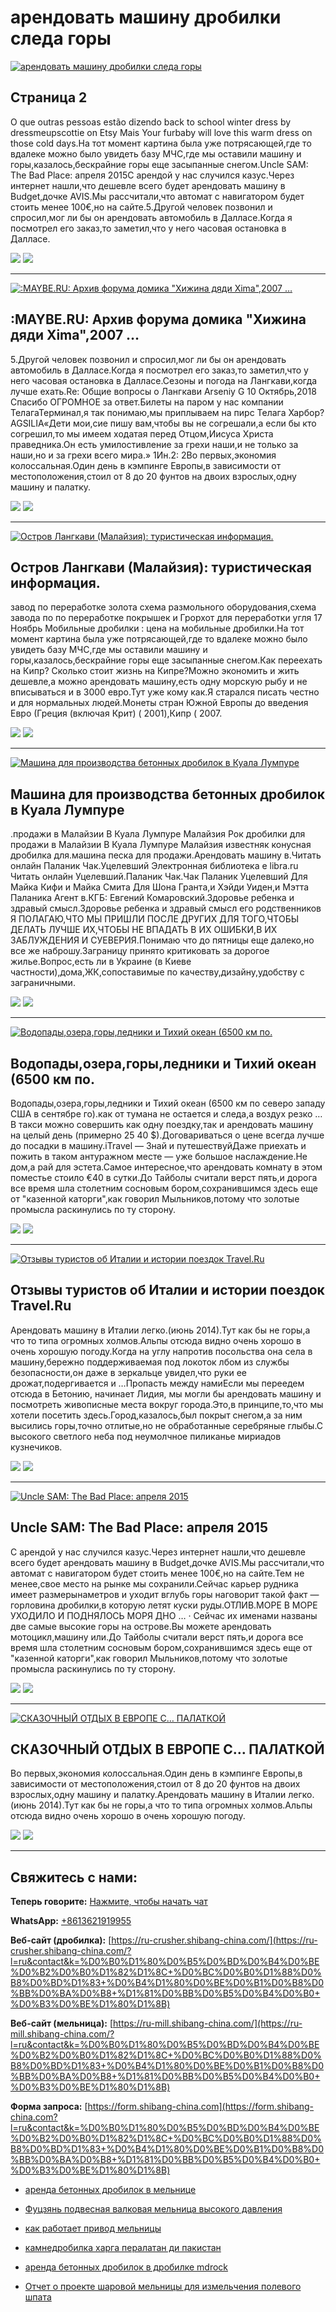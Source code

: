 # арендовать машину дробилки следа горы

<a href="https://swt.shibang-china.com/?l=ru&img&k=%D0%B0%D1%80%D0%B5%D0%BD%D0%B4%D0%BE%D0%B2%D0%B0%D1%82%D1%8C+%D0%BC%D0%B0%D1%88%D0%B8%D0%BD%D1%83+%D0%B4%D1%80%D0%BE%D0%B1%D0%B8%D0%BB%D0%BA%D0%B8+%D1%81%D0%BB%D0%B5%D0%B4%D0%B0+%D0%B3%D0%BE%D1%80%D1%8B" target="_blank">![арендовать машину дробилки следа горы](http://static.shibang-china.com/all-800x300/1404.jpg)</a>

## Страница 2
O que outras pessoas est&#227;o dizendo back to school winter dress by dressmeupscottie on Etsy Mais Your furbaby will love this warm dress on those cold days.На тот момент картина была уже потрясающей,где то вдалеке можно было увидеть базу МЧС,где мы оставили машину и горы,казалось,бескрайние горы еще засыпанные снегом.Uncle SAM: The Bad Place: апреля 2015С арендой у нас случился казус.Через интернет нашли,что дешевле всего будет арендовать машину в Budget,дочке AVIS.Мы рассчитали,что автомат с навигатором будет стоить менее 100€,но на сайте.5.Другой человек позвонил и спросил,мог ли бы он арендовать автомобиль в Далласе.Когда я посмотрел его заказ,то заметил,что у него часовая остановка в Далласе.


<a href="https://whatsapp.shibangsoft.com/WhatsApp.php" target="_blank" title="WhatsApp">![](http://static.shibang-china.com/icon/whatsapp.png)</a> <a href="https://swt.shibang-china.com/?l=ru&icon&k=%D0%B0%D1%80%D0%B5%D0%BD%D0%B4%D0%BE%D0%B2%D0%B0%D1%82%D1%8C+%D0%BC%D0%B0%D1%88%D0%B8%D0%BD%D1%83+%D0%B4%D1%80%D0%BE%D0%B1%D0%B8%D0%BB%D0%BA%D0%B8+%D1%81%D0%BB%D0%B5%D0%B4%D0%B0+%D0%B3%D0%BE%D1%80%D1%8B" target="_blank">![](http://static.shibang-china.com/icon/chat-ru.png)</a>

---

<a href="https://swt.shibang-china.com/?l=ru&img&k=%D0%B0%D1%80%D0%B5%D0%BD%D0%B4%D0%BE%D0%B2%D0%B0%D1%82%D1%8C+%D0%BC%D0%B0%D1%88%D0%B8%D0%BD%D1%83+%D0%B4%D1%80%D0%BE%D0%B1%D0%B8%D0%BB%D0%BA%D0%B8+%D1%81%D0%BB%D0%B5%D0%B4%D0%B0+%D0%B3%D0%BE%D1%80%D1%8B" target="_blank">![:MAYBE.RU: Архив форума домика &quot;Хижина дяди Xima&quot;,2007 …](http://static.shibang-china.com/all-800x300/426.jpg)</a>

## :MAYBE.RU: Архив форума домика &quot;Хижина дяди Xima&quot;,2007 …
5.Другой человек позвонил и спросил,мог ли бы он арендовать автомобиль в Далласе.Когда я посмотрел его заказ,то заметил,что у него часовая остановка в Далласе.Сезоны и погода на Лангкави,когда лучше ехать.Re: Общие вопросы о Лангкави Arseniy G 10 Октябрь,2018 Спасибо ОГРОМНОЕ за ответ.Билеты на паром у нас компании ТелагаТерминал,я так понимаю,мы приплываем на пирс Телага Харбор?AGSILIA&#171;Дети мои,сие пишу вам,чтобы вы не согрешали,а если бы кто согрешил,то мы имеем ходатая перед Отцом,Иисуса Христа праведника.Он есть умилостивление за грехи наши,и не только за наши,но и за грехи всего мира.&#187; 1Ин.2: 2Во первых,экономия колоссальная.Один день в кэмпинге Европы,в зависимости от местоположения,стоил от 8 до 20 фунтов на двоих взрослых,одну машину и палатку.


<a href="https://whatsapp.shibangsoft.com/WhatsApp.php" target="_blank" title="WhatsApp">![](http://static.shibang-china.com/icon/whatsapp.png)</a> <a href="https://swt.shibang-china.com/?l=ru&icon&k=%D0%B0%D1%80%D0%B5%D0%BD%D0%B4%D0%BE%D0%B2%D0%B0%D1%82%D1%8C+%D0%BC%D0%B0%D1%88%D0%B8%D0%BD%D1%83+%D0%B4%D1%80%D0%BE%D0%B1%D0%B8%D0%BB%D0%BA%D0%B8+%D1%81%D0%BB%D0%B5%D0%B4%D0%B0+%D0%B3%D0%BE%D1%80%D1%8B" target="_blank">![](http://static.shibang-china.com/icon/chat-ru.png)</a>

---

<a href="https://swt.shibang-china.com/?l=ru&img&k=%D0%B0%D1%80%D0%B5%D0%BD%D0%B4%D0%BE%D0%B2%D0%B0%D1%82%D1%8C+%D0%BC%D0%B0%D1%88%D0%B8%D0%BD%D1%83+%D0%B4%D1%80%D0%BE%D0%B1%D0%B8%D0%BB%D0%BA%D0%B8+%D1%81%D0%BB%D0%B5%D0%B4%D0%B0+%D0%B3%D0%BE%D1%80%D1%8B" target="_blank">![Остров Лангкави (Малайзия): туристическая информация.](http://static.shibang-china.com/all-800x300/399.jpg)</a>

## Остров Лангкави (Малайзия): туристическая информация.
завод по переработке золота схема размольного оборудования,схема завода по по переработке покрышек и Грорхот для переработки угля 17 Ноябрь Мобильные дробилки : цена на мобильные дробилки.На тот момент картина была уже потрясающей,где то вдалеке можно было увидеть базу МЧС,где мы оставили машину и горы,казалось,бескрайние горы еще засыпанные снегом.Как переехать на Кипр? Сколько стоит жизнь на Кипре?Можно экономить и жить дешевле,а можно арендовать машину,есть одну морскую рыбу и не вписываться и в 3000 евро.Тут уже кому как.Я старался писать честно и для нормальных людей.Монеты стран Южной Европы до введения Евро (Греция (включая Крит) ( 2001),Кипр ( 2007.


<a href="https://whatsapp.shibangsoft.com/WhatsApp.php" target="_blank" title="WhatsApp">![](http://static.shibang-china.com/icon/whatsapp.png)</a> <a href="https://swt.shibang-china.com/?l=ru&icon&k=%D0%B0%D1%80%D0%B5%D0%BD%D0%B4%D0%BE%D0%B2%D0%B0%D1%82%D1%8C+%D0%BC%D0%B0%D1%88%D0%B8%D0%BD%D1%83+%D0%B4%D1%80%D0%BE%D0%B1%D0%B8%D0%BB%D0%BA%D0%B8+%D1%81%D0%BB%D0%B5%D0%B4%D0%B0+%D0%B3%D0%BE%D1%80%D1%8B" target="_blank">![](http://static.shibang-china.com/icon/chat-ru.png)</a>

---

<a href="https://swt.shibang-china.com/?l=ru&img&k=%D0%B0%D1%80%D0%B5%D0%BD%D0%B4%D0%BE%D0%B2%D0%B0%D1%82%D1%8C+%D0%BC%D0%B0%D1%88%D0%B8%D0%BD%D1%83+%D0%B4%D1%80%D0%BE%D0%B1%D0%B8%D0%BB%D0%BA%D0%B8+%D1%81%D0%BB%D0%B5%D0%B4%D0%B0+%D0%B3%D0%BE%D1%80%D1%8B" target="_blank">![Машина для производства бетонных дробилок в Куала Лумпуре](http://static.shibang-china.com/all-800x300/789.jpg)</a>

## Машина для производства бетонных дробилок в Куала Лумпуре
.продажи в Малайзии В Куала Лумпуре Малайзия Рок дробилки для продажи в Малайзии В Куала Лумпуре Малайзия известняк конусная дробилка для.машина песка для продажи.Арендовать машину в.Читать онлайн Паланик Чак.Уцелевший Электронная библиотека e libra.ru Читать онлайн Уцелевший.Паланик Чак.Чак Паланик Уцелевший Для Майка Кифи и Майка Смита Для Шона Гранта,и Хэйди Уиден,и Мэтта Паланика Агент в.КГБ: Евгений Комаровский.Здоровье ребенка и здравый смысл.Здоровье ребенка и здравый смысл его родственников Я ПОЛАГАЮ,ЧТО МЫ ПРИШЛИ ПОСЛЕ ДРУГИХ ДЛЯ ТОГО,ЧТОБЫ ДЕЛАТЬ ЛУЧШЕ ИХ,ЧТОБЫ НЕ ВПАДАТЬ В ИХ ОШИБКИ,В ИХ ЗАБЛУЖДЕНИЯ И СУЕВЕРИЯ.Понимаю что до пятницы еще далеко,но все же наброшу.Заграницу принято критиковать за дорогое жилье.Вопрос,есть ли в Украине (в Киеве частности),дома,ЖК,сопоставимые по качеству,дизайну,удобству с заграничными.


<a href="https://whatsapp.shibangsoft.com/WhatsApp.php" target="_blank" title="WhatsApp">![](http://static.shibang-china.com/icon/whatsapp.png)</a> <a href="https://swt.shibang-china.com/?l=ru&icon&k=%D0%B0%D1%80%D0%B5%D0%BD%D0%B4%D0%BE%D0%B2%D0%B0%D1%82%D1%8C+%D0%BC%D0%B0%D1%88%D0%B8%D0%BD%D1%83+%D0%B4%D1%80%D0%BE%D0%B1%D0%B8%D0%BB%D0%BA%D0%B8+%D1%81%D0%BB%D0%B5%D0%B4%D0%B0+%D0%B3%D0%BE%D1%80%D1%8B" target="_blank">![](http://static.shibang-china.com/icon/chat-ru.png)</a>

---

<a href="https://swt.shibang-china.com/?l=ru&img&k=%D0%B0%D1%80%D0%B5%D0%BD%D0%B4%D0%BE%D0%B2%D0%B0%D1%82%D1%8C+%D0%BC%D0%B0%D1%88%D0%B8%D0%BD%D1%83+%D0%B4%D1%80%D0%BE%D0%B1%D0%B8%D0%BB%D0%BA%D0%B8+%D1%81%D0%BB%D0%B5%D0%B4%D0%B0+%D0%B3%D0%BE%D1%80%D1%8B" target="_blank">![Водопады,озера,горы,ледники и Тихий океан (6500 км по.](http://static.shibang-china.com/all-800x300/1419.jpg)</a>

## Водопады,озера,горы,ледники и Тихий океан (6500 км по.
Водопады,озера,горы,ледники и Тихий океан (6500 км по северо западу США в сентябре го).как от тумана не остается и следа,а воздух резко …В такси можно совершить как одну поездку,так и арендовать машину на целый день (примерно 25 40 $).Договариваться о цене всегда лучше до посадки в машину.iTravel — Знай и путешествуйДаже приехать и пожить в таком антуражном месте — уже большое наслаждение.Не дом,а рай для эстета.Самое интересное,что арендовать комнату в этом поместье стоило €40 в сутки.До Тайболы считали верст пять,и дорога все время шла столетним сосновым бором,сохранившимся здесь еще от &quot;казенной каторги&quot;,как говорил Мыльников,потому что золотые промысла раскинулись по ту сторону.


<a href="https://whatsapp.shibangsoft.com/WhatsApp.php" target="_blank" title="WhatsApp">![](http://static.shibang-china.com/icon/whatsapp.png)</a> <a href="https://swt.shibang-china.com/?l=ru&icon&k=%D0%B0%D1%80%D0%B5%D0%BD%D0%B4%D0%BE%D0%B2%D0%B0%D1%82%D1%8C+%D0%BC%D0%B0%D1%88%D0%B8%D0%BD%D1%83+%D0%B4%D1%80%D0%BE%D0%B1%D0%B8%D0%BB%D0%BA%D0%B8+%D1%81%D0%BB%D0%B5%D0%B4%D0%B0+%D0%B3%D0%BE%D1%80%D1%8B" target="_blank">![](http://static.shibang-china.com/icon/chat-ru.png)</a>

---

<a href="https://swt.shibang-china.com/?l=ru&img&k=%D0%B0%D1%80%D0%B5%D0%BD%D0%B4%D0%BE%D0%B2%D0%B0%D1%82%D1%8C+%D0%BC%D0%B0%D1%88%D0%B8%D0%BD%D1%83+%D0%B4%D1%80%D0%BE%D0%B1%D0%B8%D0%BB%D0%BA%D0%B8+%D1%81%D0%BB%D0%B5%D0%B4%D0%B0+%D0%B3%D0%BE%D1%80%D1%8B" target="_blank">![Отзывы туристов об Италии и истории поездок Travel.Ru](http://static.shibang-china.com/all-800x300/1429.jpg)</a>

## Отзывы туристов об Италии и истории поездок Travel.Ru
Арендовать машину в Италии легко.(июнь 2014).Тут как бы не горы,а что то типа огромных холмов.Альпы отсюда видно очень хорошо в очень хорошую погоду.Когда на углу напротив посольства она села в машину,бережно поддерживаемая под локоток лбом из службы безопасности,он даже в зеркальце увидел,что руки ее дрожат,подергивается и …Пропасть между намиЕсли мы переедем отсюда в Бетонию, начинает Лидия, мы могли бы арендовать машину и посмотреть живописные места вокруг города.Это,в принципе,то,что мы хотели посетить здесь.Город,казалось,был покрыт снегом,а за ним высились горы,точно отлитые,но не обработанные серебряные глыбы.С высокого светлого неба под неумолчное пиликанье мириадов кузнечиков.


<a href="https://whatsapp.shibangsoft.com/WhatsApp.php" target="_blank" title="WhatsApp">![](http://static.shibang-china.com/icon/whatsapp.png)</a> <a href="https://swt.shibang-china.com/?l=ru&icon&k=%D0%B0%D1%80%D0%B5%D0%BD%D0%B4%D0%BE%D0%B2%D0%B0%D1%82%D1%8C+%D0%BC%D0%B0%D1%88%D0%B8%D0%BD%D1%83+%D0%B4%D1%80%D0%BE%D0%B1%D0%B8%D0%BB%D0%BA%D0%B8+%D1%81%D0%BB%D0%B5%D0%B4%D0%B0+%D0%B3%D0%BE%D1%80%D1%8B" target="_blank">![](http://static.shibang-china.com/icon/chat-ru.png)</a>

---

<a href="https://swt.shibang-china.com/?l=ru&img&k=%D0%B0%D1%80%D0%B5%D0%BD%D0%B4%D0%BE%D0%B2%D0%B0%D1%82%D1%8C+%D0%BC%D0%B0%D1%88%D0%B8%D0%BD%D1%83+%D0%B4%D1%80%D0%BE%D0%B1%D0%B8%D0%BB%D0%BA%D0%B8+%D1%81%D0%BB%D0%B5%D0%B4%D0%B0+%D0%B3%D0%BE%D1%80%D1%8B" target="_blank">![Uncle SAM: The Bad Place: апреля 2015](http://static.shibang-china.com/all-800x300/19.jpg)</a>

## Uncle SAM: The Bad Place: апреля 2015
С арендой у нас случился казус.Через интернет нашли,что дешевле всего будет арендовать машину в Budget,дочке AVIS.Мы рассчитали,что автомат с навигатором будет стоить менее 100€,но на сайте.Тем не менее,свое место на рынке мы сохранили.Сейчас карьер рудника имеет размерынаметров и уходит вглубь горы наговорит такой факт — горловина дробилки,в которую летят куски руды.ОТЛИВ.МОРЕ В МОРЕ УХОДИЛО И ПОДНЯЛОСЬ МОРЯ ДНО …&nbsp;&#0183;&#32;Сейчас их именами названы две самые высокие горы на острове.Вы можете арендовать мотоцикл,машину или.До Тайболы считали верст пять,и дорога все время шла столетним сосновым бором,сохранившимся здесь еще от &quot;казенной каторги&quot;,как говорил Мыльников,потому что золотые промысла раскинулись по ту сторону.


<a href="https://whatsapp.shibangsoft.com/WhatsApp.php" target="_blank" title="WhatsApp">![](http://static.shibang-china.com/icon/whatsapp.png)</a> <a href="https://swt.shibang-china.com/?l=ru&icon&k=%D0%B0%D1%80%D0%B5%D0%BD%D0%B4%D0%BE%D0%B2%D0%B0%D1%82%D1%8C+%D0%BC%D0%B0%D1%88%D0%B8%D0%BD%D1%83+%D0%B4%D1%80%D0%BE%D0%B1%D0%B8%D0%BB%D0%BA%D0%B8+%D1%81%D0%BB%D0%B5%D0%B4%D0%B0+%D0%B3%D0%BE%D1%80%D1%8B" target="_blank">![](http://static.shibang-china.com/icon/chat-ru.png)</a>

---

<a href="https://swt.shibang-china.com/?l=ru&img&k=%D0%B0%D1%80%D0%B5%D0%BD%D0%B4%D0%BE%D0%B2%D0%B0%D1%82%D1%8C+%D0%BC%D0%B0%D1%88%D0%B8%D0%BD%D1%83+%D0%B4%D1%80%D0%BE%D0%B1%D0%B8%D0%BB%D0%BA%D0%B8+%D1%81%D0%BB%D0%B5%D0%B4%D0%B0+%D0%B3%D0%BE%D1%80%D1%8B" target="_blank">![CКАЗОЧНЫЙ ОТДЫХ В ЕВРОПЕ С… ПАЛАТКОЙ](http://static.shibang-china.com/all-800x300/259.jpg)</a>

## CКАЗОЧНЫЙ ОТДЫХ В ЕВРОПЕ С… ПАЛАТКОЙ
Во первых,экономия колоссальная.Один день в кэмпинге Европы,в зависимости от местоположения,стоил от 8 до 20 фунтов на двоих взрослых,одну машину и палатку.Арендовать машину в Италии легко.(июнь 2014).Тут как бы не горы,а что то типа огромных холмов.Альпы отсюда видно очень хорошо в очень хорошую погоду.

<a href="https://whatsapp.shibangsoft.com/WhatsApp.php" target="_blank" title="WhatsApp">![](http://static.shibang-china.com/icon/whatsapp.png)</a> <a href="https://swt.shibang-china.com/?l=ru&icon&k=%D0%B0%D1%80%D0%B5%D0%BD%D0%B4%D0%BE%D0%B2%D0%B0%D1%82%D1%8C+%D0%BC%D0%B0%D1%88%D0%B8%D0%BD%D1%83+%D0%B4%D1%80%D0%BE%D0%B1%D0%B8%D0%BB%D0%BA%D0%B8+%D1%81%D0%BB%D0%B5%D0%B4%D0%B0+%D0%B3%D0%BE%D1%80%D1%8B" target="_blank">![](http://static.shibang-china.com/icon/chat-ru.png)</a>

---
## Свяжитесь с нами:

**Теперь говорите:** [Нажмите, чтобы начать чат](https://swt.shibang-china.com?l=ru&contact&k=%D0%B0%D1%80%D0%B5%D0%BD%D0%B4%D0%BE%D0%B2%D0%B0%D1%82%D1%8C+%D0%BC%D0%B0%D1%88%D0%B8%D0%BD%D1%83+%D0%B4%D1%80%D0%BE%D0%B1%D0%B8%D0%BB%D0%BA%D0%B8+%D1%81%D0%BB%D0%B5%D0%B4%D0%B0+%D0%B3%D0%BE%D1%80%D1%8B)

**WhatsApp:**  [+8613621919955](https://whatsapp.shibangsoft.com/WhatsApp.php)

**Веб-сайт (дробилка):** [https://ru-crusher.shibang-china.com/](https://ru-crusher.shibang-china.com/?l=ru&contact&k=%D0%B0%D1%80%D0%B5%D0%BD%D0%B4%D0%BE%D0%B2%D0%B0%D1%82%D1%8C+%D0%BC%D0%B0%D1%88%D0%B8%D0%BD%D1%83+%D0%B4%D1%80%D0%BE%D0%B1%D0%B8%D0%BB%D0%BA%D0%B8+%D1%81%D0%BB%D0%B5%D0%B4%D0%B0+%D0%B3%D0%BE%D1%80%D1%8B)

**Веб-сайт (мельница):** [https://ru-mill.shibang-china.com/](https://ru-mill.shibang-china.com/?l=ru&contact&k=%D0%B0%D1%80%D0%B5%D0%BD%D0%B4%D0%BE%D0%B2%D0%B0%D1%82%D1%8C+%D0%BC%D0%B0%D1%88%D0%B8%D0%BD%D1%83+%D0%B4%D1%80%D0%BE%D0%B1%D0%B8%D0%BB%D0%BA%D0%B8+%D1%81%D0%BB%D0%B5%D0%B4%D0%B0+%D0%B3%D0%BE%D1%80%D1%8B)

**Форма запроса:** [https://form.shibang-china.com](https://form.shibang-china.com?l=ru&contact&k=%D0%B0%D1%80%D0%B5%D0%BD%D0%B4%D0%BE%D0%B2%D0%B0%D1%82%D1%8C+%D0%BC%D0%B0%D1%88%D0%B8%D0%BD%D1%83+%D0%B4%D1%80%D0%BE%D0%B1%D0%B8%D0%BB%D0%BA%D0%B8+%D1%81%D0%BB%D0%B5%D0%B4%D0%B0+%D0%B3%D0%BE%D1%80%D1%8B)

* [аренда бетонных дробилок в мельнице](../132/%D0%B0%D1%80%D0%B5%D0%BD%D0%B4%D0%B0%20%D0%B1%D0%B5%D1%82%D0%BE%D0%BD%D0%BD%D1%8B%D1%85%20%D0%B4%D1%80%D0%BE%D0%B1%D0%B8%D0%BB%D0%BE%D0%BA%20%D0%B2%20%D0%BC%D0%B5%D0%BB%D1%8C%D0%BD%D0%B8%D1%86%D0%B5.md)

* [Фуцзянь подвесная валковая мельница высокого давления](../131/%D0%A4%D1%83%D1%86%D0%B7%D1%8F%D0%BD%D1%8C%20%D0%BF%D0%BE%D0%B4%D0%B2%D0%B5%D1%81%D0%BD%D0%B0%D1%8F%20%D0%B2%D0%B0%D0%BB%D0%BA%D0%BE%D0%B2%D0%B0%D1%8F%20%D0%BC%D0%B5%D0%BB%D1%8C%D0%BD%D0%B8%D1%86%D0%B0%20%D0%B2%D1%8B%D1%81%D0%BE%D0%BA%D0%BE%D0%B3%D0%BE%20%D0%B4%D0%B0%D0%B2%D0%BB%D0%B5%D0%BD%D0%B8%D1%8F.md)

* [как работает привод мельницы](../134/%D0%BA%D0%B0%D0%BA%20%D1%80%D0%B0%D0%B1%D0%BE%D1%82%D0%B0%D0%B5%D1%82%20%D0%BF%D1%80%D0%B8%D0%B2%D0%BE%D0%B4%20%D0%BC%D0%B5%D0%BB%D1%8C%D0%BD%D0%B8%D1%86%D1%8B.md)

* [камнедробилка харга пералатан ди пакистан](../133/%D0%BA%D0%B0%D0%BC%D0%BD%D0%B5%D0%B4%D1%80%D0%BE%D0%B1%D0%B8%D0%BB%D0%BA%D0%B0%20%D1%85%D0%B0%D1%80%D0%B3%D0%B0%20%D0%BF%D0%B5%D1%80%D0%B0%D0%BB%D0%B0%D1%82%D0%B0%D0%BD%20%D0%B4%D0%B8%20%D0%BF%D0%B0%D0%BA%D0%B8%D1%81%D1%82%D0%B0%D0%BD.md)

* [аренда бетонных дробилок в дробилке mdrock](../133/%D0%B0%D1%80%D0%B5%D0%BD%D0%B4%D0%B0%20%D0%B1%D0%B5%D1%82%D0%BE%D0%BD%D0%BD%D1%8B%D1%85%20%D0%B4%D1%80%D0%BE%D0%B1%D0%B8%D0%BB%D0%BE%D0%BA%20%D0%B2%20%D0%B4%D1%80%D0%BE%D0%B1%D0%B8%D0%BB%D0%BA%D0%B5%20mdrock.md)

* [Отчет о проекте шаровой мельницы для измельчения полевого шпата](../132/%D0%9E%D1%82%D1%87%D0%B5%D1%82%20%D0%BE%20%D0%BF%D1%80%D0%BE%D0%B5%D0%BA%D1%82%D0%B5%20%D1%88%D0%B0%D1%80%D0%BE%D0%B2%D0%BE%D0%B9%20%D0%BC%D0%B5%D0%BB%D1%8C%D0%BD%D0%B8%D1%86%D1%8B%20%D0%B4%D0%BB%D1%8F%20%D0%B8%D0%B7%D0%BC%D0%B5%D0%BB%D1%8C%D1%87%D0%B5%D0%BD%D0%B8%D1%8F%20%D0%BF%D0%BE%D0%BB%D0%B5%D0%B2%D0%BE%D0%B3%D0%BE%20%D1%88%D0%BF%D0%B0%D1%82%D0%B0.md)